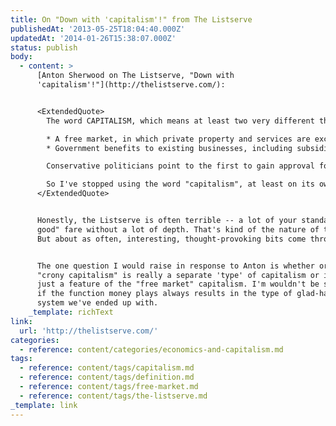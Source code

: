```yaml
---
title: On "Down with 'capitalism'!" from The Listserve
publishedAt: '2013-05-25T18:04:40.000Z'
updatedAt: '2014-01-26T15:38:07.000Z'
status: publish
body:
  - content: >
      [Anton Sherwood on The Listserve, "Down with
      'capitalism'!"](http://thelistserve.com/):


      <ExtendedQuote>
        The word CAPITALISM, which means at least two very different things:

        * A free market, in which private property and services are exchanged without anyone's permission.
        * Government benefits to existing businesses, including subsidies and regulations designed to prevent or discourage competition from new businesses.

        Conservative politicians point to the first to gain approval for the second. Progressive politicians point to the second to scare you away from the first. Despite their rivalry for office, they share a vital interest in preserving the system, and thus in obscuring the difference between the two "capitalisms".

        So I've stopped using the word "capitalism", at least on its own. For the first I say "free market" or "open market". I haven't quite decided what to call the second; it has been called "crony capitalism" and "neo-mercantilism".
      </ExtendedQuote>


      Honestly, the Listserve is often terrible -- a lot of your standard "feel
      good" fare without a lot of depth. That's kind of the nature of the beast.
      But about as often, interesting, thought-provoking bits come through.


      The one question I would raise in response to Anton is whether or not the
      "crony capitalism" is really a separate 'type' of capitalism or if it's
      just a feature of the "free market" capitalism. I'm wouldn't be surprised
      if the function money plays always results in the type of glad-handing
      system we've ended up with.
    _template: richText
link:
  url: 'http://thelistserve.com/'
categories:
  - reference: content/categories/economics-and-capitalism.md
tags:
  - reference: content/tags/capitalism.md
  - reference: content/tags/definition.md
  - reference: content/tags/free-market.md
  - reference: content/tags/the-listserve.md
_template: link
---
```



